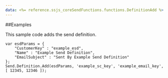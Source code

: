 ```yaml
---
data: <%= reference.ssjs_coreSendFunctions.functions.DefinitionAdd %>
---
```


##Examples

This sample code adds the send definition.
```
var esdParams = {
    "CustomerKey" : "example_esd",
    "Name" : "Example Send Definition",
    "EmailSubject" : "Sent By Example Send Definition"
};
Send.Definition.Add(esdParams, 'example_sc_key', 'example_email_key', [ 12345, 12346 ]);
```
